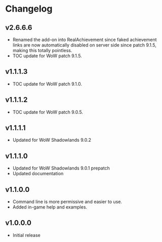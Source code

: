 Changelog
=========

v2.6.6.6
--------
* Renamed the add-on into RealAchievement since faked achievement links are now automatically disabled on server side since patch 9.1.5, making this totally pointless.
* TOC update for WoW patch 9.1.5.

v1.1.1.3
--------
* TOC update for WoW patch 9.1.0.

v1.1.1.2
--------
* TOC update for WoW patch 9.0.5.

v1.1.1.1
--------
* Updated for WoW Shadowlands 9.0.2

v1.1.1.0
--------
* Updated for WoW Shadowlands 9.0.1 prepatch
* Updated documentation

v1.1.0.0
--------
* Command line is more permissive and easier to use.
* Added in-game help and examples.

v1.0.0.0
--------
* Initial release